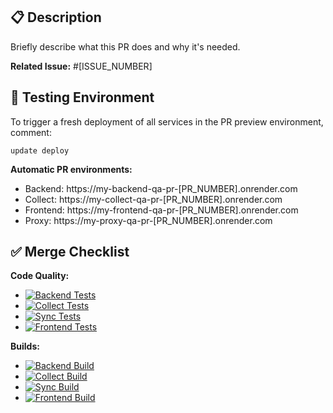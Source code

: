 ## 📋 Description

Briefly describe what this PR does and why it's needed.

**Related Issue:** #[ISSUE_NUMBER]

## 🚀 Testing Environment

To trigger a fresh deployment of all services in the PR preview environment, comment:
```
update deploy
```

**Automatic PR environments:**
- Backend: https://my-backend-qa-pr-[PR_NUMBER].onrender.com
- Collect: https://my-collect-qa-pr-[PR_NUMBER].onrender.com
- Frontend: https://my-frontend-qa-pr-[PR_NUMBER].onrender.com
- Proxy: https://my-proxy-qa-pr-[PR_NUMBER].onrender.com

## ✅ Merge Checklist

**Code Quality:**
- [![Backend Tests](https://img.shields.io/badge/Backend%20Tests-pending-blue)](https://github.com/NethServer/my/actions)
- [![Collect Tests](https://img.shields.io/badge/Collect%20Tests-pending-blue)](https://github.com/NethServer/my/actions)
- [![Sync Tests](https://img.shields.io/badge/Sync%20Tests-pending-blue)](https://github.com/NethServer/my/actions)
- [![Frontend Tests](https://img.shields.io/badge/Frontend%20Tests-pending-blue)](https://github.com/NethServer/my/actions)

**Builds:**
- [![Backend Build](https://img.shields.io/badge/Backend%20Build-pending-blue)](https://github.com/NethServer/my/actions)
- [![Collect Build](https://img.shields.io/badge/Collect%20Build-pending-blue)](https://github.com/NethServer/my/actions)
- [![Sync Build](https://img.shields.io/badge/Sync%20Build-pending-blue)](https://github.com/NethServer/my/actions)
- [![Frontend Build](https://img.shields.io/badge/Frontend%20Build-pending-blue)](https://github.com/NethServer/my/actions)
